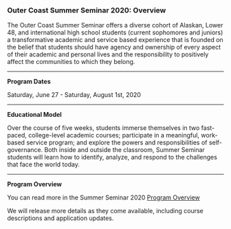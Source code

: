 ### Outer Coast Summer Seminar 2020: Overview

The Outer Coast Summer Seminar offers a diverse cohort of Alaskan, Lower 48, and international high school students (current sophomores and juniors) a transformative academic and service based experience that is founded on the belief that students should have agency and ownership of every aspect of their academic and personal lives and the responsibility to positively affect the communities to which they belong.

***

<strong>Program Dates</strong>

Saturday, June 27 - Saturday, August 1st, 2020

***

<strong>Educational Model</strong>

Over the course of five weeks, students immerse themselves in two fast-paced, college-level academic courses; participate in a meaningful, work-based service program; and explore the powers and responsibilities of self-governance. Both inside and outside the classroom, Summer Seminar students will learn how to identify, analyze, and respond to the challenges that face the world today.

***

<strong>Program Overview</strong>

You can read more in the Summer Seminar 2020 <a class="blue-text text-lighten-1" href="https://docs.google.com/document/d/1wAtxQPoqbolPe9YQuui9E3z--P9lxrwRlr9g4z9Ux44/edit" target="_blank">Program Overview</a>

We will release more details as they come available, including course descriptions and application updates.
